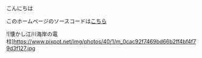 こんにちは

このホームページのソースコードは[こちら](http://github.com//fujiak/SamplePages/)

![懐かし江川海岸の電柱]https://www.pixpot.net/img/photos/40/1/m_0cac92f7469bd66b2ff4bf4f79d3f127.jpg

